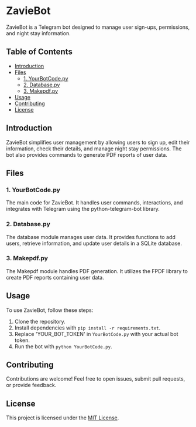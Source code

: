 # ZavieBot

ZavieBot is a Telegram bot designed to manage user sign-ups, permissions, and night stay information.

## Table of Contents

- [Introduction](#introduction)
- [Files](#files)
  - [1. YourBotCode.py](#1-yourbotcodepy)
  - [2. Database.py](#2-databasepy)
  - [3. Makepdf.py](#3-makepdfpy)
- [Usage](#usage)
- [Contributing](#contributing)
- [License](#license)

## Introduction

ZavieBot simplifies user management by allowing users to sign up, edit their information, check their details, and manage night stay permissions. The bot also provides commands to generate PDF reports of user data.

## Files

### 1. YourBotCode.py

The main code for ZavieBot. It handles user commands, interactions, and integrates with Telegram using the python-telegram-bot library.

### 2. Database.py

The database module manages user data. It provides functions to add users, retrieve information, and update user details in a SQLite database.

### 3. Makepdf.py

The Makepdf module handles PDF generation. It utilizes the FPDF library to create PDF reports containing user data.

## Usage

To use ZavieBot, follow these steps:

1. Clone the repository.
2. Install dependencies with `pip install -r requirements.txt`.
3. Replace 'YOUR_BOT_TOKEN' in `YourBotCode.py` with your actual bot token.
4. Run the bot with `python YourBotCode.py`.

## Contributing

Contributions are welcome! Feel free to open issues, submit pull requests, or provide feedback.

## License

This project is licensed under the [MIT License](LICENSE).
